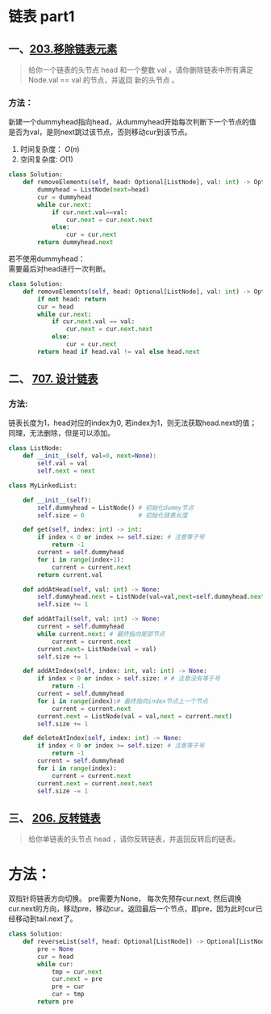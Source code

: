 # 链表 part1

## 一、[203.移除链表元素](https://leetcode.cn/problems/remove-linked-list-elements/description/)

>给你一个链表的头节点 head 和一个整数 val ，请你删除链表中所有满足 Node.val == val 的节点，并返回 新的头节点 。
 

### 方法：
新建一个dummyhead指向head，从dummyhead开始每次判断下一个节点的值是否为val，是则next跳过该节点，否则移动cur到该节点。
1. 时间复杂度： $O(n)$
2. 空间复杂度: $O(1)$


```python
class Solution:
    def removeElements(self, head: Optional[ListNode], val: int) -> Optional[ListNode]:
        dummyhead = ListNode(next=head)
        cur = dummyhead
        while cur.next:
            if cur.next.val==val:
                cur.next = cur.next.next
            else:
                cur = cur.next
        return dummyhead.next
```

若不使用dummyhead：  
需要最后对head进行一次判断。
```python
class Solution:
    def removeElements(self, head: Optional[ListNode], val: int) -> Optional[ListNode]:
        if not head: return
        cur = head
        while cur.next:
            if cur.next.val == val:
                cur.next = cur.next.next
            else:
                cur = cur.next
        return head if head.val != val else head.next
```

## 二、 [707. 设计链表](https://leetcode.cn/problems/design-linked-list/description/)

### 方法:
链表长度为1，head对应的index为0, 若index为1，则无法获取head.next的值；同理，无法删除，但是可以添加。

```python
class ListNode:
    def __init__(self, val=0, next=None):
        self.val = val
        self.next = next

class MyLinkedList:

    def __init__(self):
        self.dummyhead = ListNode() # 初始化dummy节点
        self.size = 0               # 初始化链表长度

    def get(self, index: int) -> int:
        if index < 0 or index >= self.size: # 注意等于号
            return -1
        current = self.dummyhead
        for i in range(index+1):
            current = current.next
        return current.val

    def addAtHead(self, val: int) -> None:
        self.dummyhead.next = ListNode(val=val,next=self.dummyhead.next)
        self.size += 1

    def addAtTail(self, val: int) -> None:
        current = self.dummyhead
        while current.next: # 最终指向尾部节点
            current = current.next
        current.next= ListNode(val = val)
        self.size += 1

    def addAtIndex(self, index: int, val: int) -> None:
        if index < 0 or index > self.size: # # 注意没有等于号
            return -1
        current = self.dummyhead
        for i in range(index):# 最终指向index节点上一个节点
            current = current.next
        current.next = ListNode(val = val,next = current.next)
        self.size += 1

    def deleteAtIndex(self, index: int) -> None:
        if index < 0 or index >= self.size: # 注意等于号
            return -1
        current = self.dummyhead
        for i in range(index):
            current = current.next
        current.next = current.next.next 
        self.size -= 1
```

## 三、 [206. 反转链表](https://leetcode.cn/problems/reverse-linked-list/description/)

> 给你单链表的头节点 head ，请你反转链表，并返回反转后的链表。

# 方法：
双指针将链表方向切换。
pre需要为None， 每次先预存cur.next, 然后调换cur.next的方向，移动pre，移动cur。返回最后一个节点，即pre，因为此时cur已经移动到tail.next了。

```python
class Solution:
    def reverseList(self, head: Optional[ListNode]) -> Optional[ListNode]:
        pre = None
        cur = head
        while cur:
            tmp = cur.next
            cur.next = pre
            pre = cur
            cur = tmp
        return pre
```
